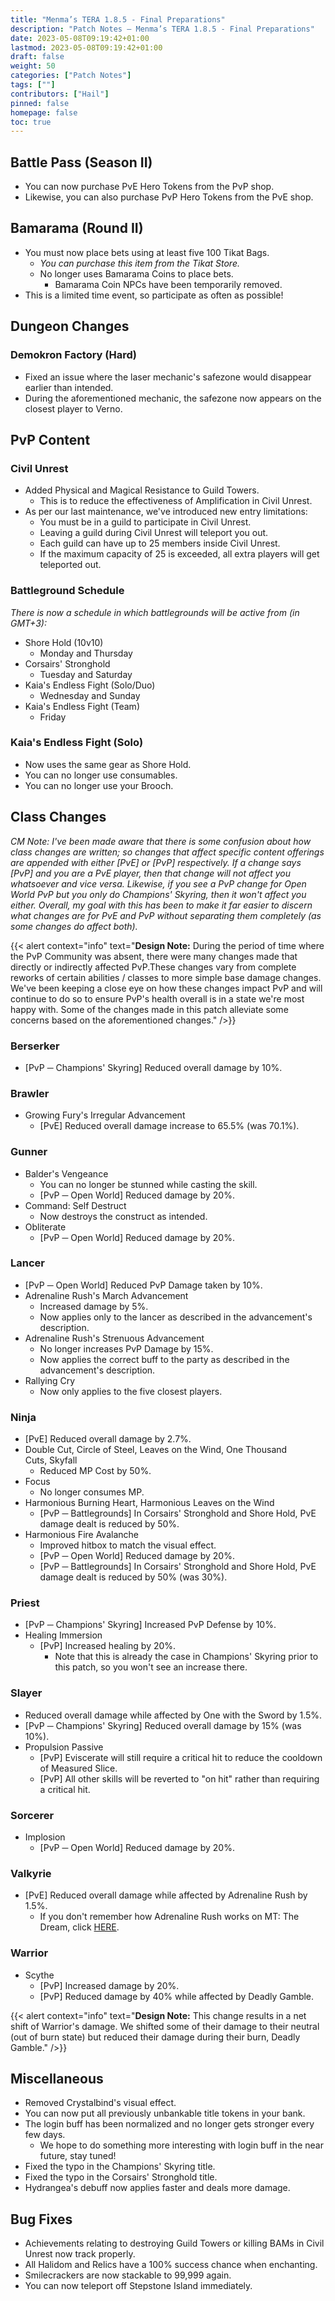 ```yaml
---
title: "Menma’s TERA 1.8.5 - Final Preparations"
description: "Patch Notes – Menma’s TERA 1.8.5 - Final Preparations"
date: 2023-05-08T09:19:42+01:00
lastmod: 2023-05-08T09:19:42+01:00
draft: false
weight: 50
categories: ["Patch Notes"]
tags: [""]
contributors: ["Hail"]
pinned: false
homepage: false
toc: true
---
```


Battle Pass (Season II)
-----------------------
-   You can now purchase PvE Hero Tokens from the PvP shop.
-   Likewise, you can also purchase PvP Hero Tokens from the PvE shop.

Bamarama (Round II)
-------------------

-   You must now place bets using at least five 100 Tikat Bags.
    -   *You can purchase this item from the Tikat Store.*
    -   No longer uses Bamarama Coins to place bets.
        -   Bamarama Coin NPCs have been temporarily removed.
-   This is a limited time event, so participate as often as possible!

Dungeon Changes
---------------

### Demokron Factory (Hard)

-   Fixed an issue where the laser mechanic's safezone would disappear earlier than intended.
-   During the aforementioned mechanic, the safezone now appears on the closest player to Verno.

PvP Content
-----------

### Civil Unrest

-   Added Physical and Magical Resistance to Guild Towers.
    -   This is to reduce the effectiveness of Amplification in Civil Unrest.
-   As per our last maintenance, we've introduced new entry limitations:
    -   You must be in a guild to participate in Civil Unrest.
    -   Leaving a guild during Civil Unrest will teleport you out.
    -   Each guild can have up to 25 members inside Civil Unrest.
    -   If the maximum capacity of 25 is exceeded, all extra players will get teleported out.

### Battleground Schedule

*There is now a schedule in which battlegrounds will be active from (in GMT+3):*

-   Shore Hold (10v10)
    -   Monday and Thursday
-   Corsairs' Stronghold
    -   Tuesday and Saturday
-   Kaia's Endless Fight (Solo/Duo)
    -   Wednesday and Sunday
-   Kaia's Endless Fight (Team)
    -   Friday

### Kaia's Endless Fight (Solo)

-   Now uses the same gear as Shore Hold.
-   You can no longer use consumables.
-   You can no longer use your Brooch.

Class Changes
-------------

*CM Note: I've been made aware that there is some confusion about how class changes are written; so changes that affect specific content offerings are appended with either [PvE] or [PvP] respectively. If a change says [PvP] and you are a PvE player, then that change will not affect you whatsoever and vice versa. Likewise, if you see a PvP change for Open World PvP but you only do Champions' Skyring, then it won't affect you either. Overall, my goal with this has been to make it far easier to discern what changes are for PvE and PvP without separating them completely (as some changes do affect both).*

{{< alert context="info" text="**Design Note:** During the period of time where the PvP Community was absent, there were many changes made that directly or indirectly affected PvP.These changes vary from complete reworks of certain abilities / classes to more simple base damage changes. We've been keeping a close eye on how these changes impact PvP and will continue to do so to ensure PvP's health overall is in a state we're most happy with. Some of the changes made in this patch alleviate some concerns based on the aforementioned changes." />}}

### Berserker

-   [PvP ─ Champions' Skyring] Reduced overall damage by 10%.

### Brawler

-   Growing Fury's Irregular Advancement
    -   [PvE] Reduced overall damage increase to 65.5% (was 70.1%).

### Gunner

-   Balder's Vengeance
    -   You can no longer be stunned while casting the skill.
    -   [PvP ─ Open World] Reduced damage by 20%.
-   Command: Self Destruct
    -   Now destroys the construct as intended.
-   Obliterate
    -   [PvP ─ Open World] Reduced damage by 20%.

### Lancer

-   [PvP ─ Open World] Reduced PvP Damage taken by 10%.
-   Adrenaline Rush's March Advancement
    -   Increased damage by 5%.
    -   Now applies only to the lancer as described in the advancement's description.
-   Adrenaline Rush's Strenuous Advancement
    -   No longer increases PvP Damage by 15%.
    -   Now applies the correct buff to the party as described in the advancement's description.
-   Rallying Cry
    -   Now only applies to the five closest players.

### Ninja

-   [PvE] Reduced overall damage by 2.7%.
-   Double Cut, Circle of Steel, Leaves on the Wind, One Thousand Cuts, Skyfall
    -   Reduced MP Cost by 50%.
-   Focus
    -   No longer consumes MP.
-   Harmonious Burning Heart, Harmonious Leaves on the Wind
    -   [PvP ─ Battlegrounds] In Corsairs' Stronghold and Shore Hold, PvE damage dealt is reduced by 50%.
-   Harmonious Fire Avalanche
    -   Improved hitbox to match the visual effect.
    -   [PvP ─ Open World] Reduced damage by 20%.
    -   [PvP ─ Battlegrounds] In Corsairs' Stronghold and Shore Hold, PvE damage dealt is reduced by 50% (was 30%).

### Priest

-   [PvP ─ Champions' Skyring] Increased PvP Defense by 10%.
-   Healing Immersion
    -   [PvP] Increased healing by 20%.
        -   Note that this is already the case in Champions' Skyring prior to this patch, so you won't see an increase there.

### Slayer

-   Reduced overall damage while affected by One with the Sword by 1.5%.
-   [PvP ─ Champions' Skyring] Reduced overall damage by 15% (was 10%).
-   Propulsion Passive
    -   [PvP] Eviscerate will still require a critical hit to reduce the cooldown of Measured Slice.
    -   [PvP] All other skills will be reverted to "on hit" rather than requiring a critical hit.

### Sorcerer

-   Implosion
    -   [PvP ─ Open World] Reduced damage by 20%.

### Valkyrie

-   [PvE] Reduced overall damage while affected by Adrenaline Rush by 1.5%.
    -   If you don't remember how Adrenaline Rush works on MT: The Dream, click [HERE](https://menmastera.com/patch-notes-menmas-tera-1-6-pvp-returns-pve-systematic-changes-and-more/#Class_Changes).

### Warrior

-   Scythe
    -   [PvP] Increased damage by 20%.
    -   [PvP] Reduced damage by 40% while affected by Deadly Gamble.

{{< alert context="info" text="**Design Note:** This change results in a net shift of Warrior's damage. We shifted some of their damage to their neutral (out of burn state) but reduced their damage during their burn, Deadly Gamble." />}}


Miscellaneous
-------------

-   Removed Crystalbind's visual effect.
-   You can now put all previously unbankable title tokens in your bank.
-   The login buff has been normalized and no longer gets stronger every few days.
    -   We hope to do something more interesting with login buff in the near future, stay tuned!
-   Fixed the typo in the Champions' Skyring title.
-   Fixed the typo in the Corsairs' Stronghold title.
-   Hydrangea's debuff now applies faster and deals more damage.

Bug Fixes
---------

-   Achievements relating to destroying Guild Towers or killing BAMs in Civil Unrest now track properly.
-   All Halidom and Relics have a 100% success chance when enchanting.
-   Smilecrackers are now stackable to 99,999 again.
-   You can now teleport off Stepstone Island immediately.